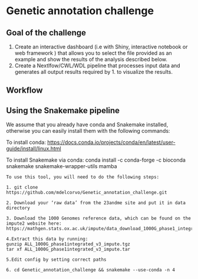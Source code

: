 # Genetic annotation challenge

## Goal of the challenge

1. Create an interactive dashboard (i.e with Shiny, interactive notebook or web framework ) that allows you to select the file provided as an example and show the results of the analysis described below.
2. Create a Nextlfow/CWL/WDL pipeline that processes input data and generates all output results required by 1. to visualize the results.

## Workflow

## Using the Snakemake pipeline

We assume that you already have conda and Snakemake installed, otherwise you can easily install them with the following commands:

To install conda: https://docs.conda.io/projects/conda/en/latest/user-guide/install/linux.html

To install Snakemake via conda: conda install -c conda-forge -c bioconda snakemake snakemake-wrapper-utils mamba
```
To use this tool, you will need to do the following steps:

1. git clone https://github.com/mdelcorvo/Genetic_annotation_challenge.git

2. Download your ‘raw data’ from the 23andme site and put it in data directory

3. Download the 1000 Genomes reference data, which can be found on the impute2 website here:
https://mathgen.stats.ox.ac.uk/impute/data_download_1000G_phase1_integrated.html

4.Extract this data by running:
gunzip ALL_1000G_phase1integrated_v3_impute.tgz
tar xf ALL_1000G_phase1integrated_v3_impute.tar

5.Edit config by setting correct paths

6. cd Genetic_annotation_challenge && snakemake --use-conda -n 4
```
